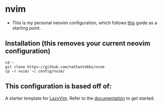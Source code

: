 # nvim
- This is my personal neovim configuration, which follows [this](https://www.youtube.com/watch?v=fFHlfbKVi30&list=WL&index=1&t=577s&ab_channel=devaslife) guide as a starting point.


## Installation (this removes your current neovim configuration)
    cd ~
    git clone https://github.com/nathantebbs/nvim
    cp -r nvim/ ~/.config/nvim/

## This configuration is based off of:

A starter template for [LazyVim](https://github.com/LazyVim/LazyVim).
Refer to the [documentation](https://lazyvim.github.io/installation) to get started.
